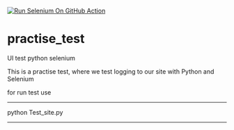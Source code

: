 [![Run Selenium On GitHub Action](https://github.com/Zav1ks/practise_test/actions/workflows/Selenium-Action_Template.yaml/badge.svg)](https://github.com/Zav1ks/practise_test/actions/workflows/Selenium-Action_Template.yaml)
# practise_test
UI test python selenium

This is a practise test, where we test logging to our site with Python and Selenium

for run test use
***
python Test_site.py
***
